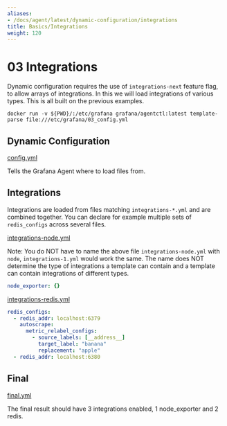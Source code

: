 ```yaml
---
aliases:
- /docs/agent/latest/dynamic-configuration/integrations
title: Basics/Integrations
weight: 120
---
```


# 03 Integrations

Dynamic configuration requires the use of `integrations-next` feature flag, to allow arrays of integrations. In this we will load integrations of various types. This is all built on the previous examples.

`docker run -v ${PWD}/:/etc/grafana grafana/agentctl:latest template-parse file:///etc/grafana/03_config.yml`

## Dynamic Configuration

[config.yml](https://github.com/grafana/agent/blob/main/docs/user/cookbook/dynamic-configuration/01_Basics/03_config.yml)

Tells the Grafana Agent where to load files from.

## Integrations

Integrations are loaded from files matching `integrations-*.yml` and are combined together. You can declare for example multiple sets of `redis_configs` across several files.

[integrations-node.yml](https://github.com/grafana/agent/blob/main/docs/user/cookbook/dynamic-configuration/01_Basics/03_assets/integrations-node.yml)

Note: You do NOT have to name the above file `integrations-node.yml` with `node`, `integrations-1.yml` would work the same. The name does NOT determine the type of integrations a template can contain and a template can contain integrations of different types.

```yaml
node_exporter: {}
```

[integrations-redis.yml](https://github.com/grafana/agent/blob/main/docs/user/cookbook/dynamic-configuration/01_Basics/03_assets/integrations-redis.yml)

```yaml
redis_configs:
  - redis_addr: localhost:6379
    autoscrape:
      metric_relabel_configs:
        - source_labels: [__address__]
          target_label: "banana"
          replacement: "apple"
  - redis_addr: localhost:6380
```

## Final

[final.yml](https://github.com/grafana/agent/blob/main/docs/user/cookbook/dynamic-configuration/01_Basics/03_assets/final.yml)

The final result should have 3 integrations enabled, 1 node_exporter and 2 redis.

